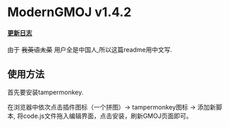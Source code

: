# ModernGMOJ v1.4.2

#### [更新日志](changelog.md)

由于 ~~我英语太菜~~ 用户全是中国人,所以这篇readme用中文写.

## 使用方法

首先要安装tampermonkey.

在浏览器中依次点击插件图标（一个拼图）-> tampermonkey图标 -> 添加新脚本,
将code.js文件拖入编辑界面，点击安装，刷新GMOJ页面即可。
